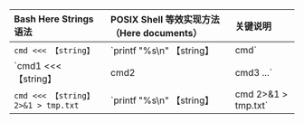 | Bash Here Strings 语法                 | POSIX Shell 等效实现方法（Here documents）           | 关键说明                                                     |
| :------------------------------------- | :--------------------------------------------------- | :----------------------------------------------------------- |
| `cmd <<< 【string】`                   | `printf "%s\n" 【string】 | cmd`                     | `string` 包括 `tilde expansion, parameter and variable expansion, command substitution, arithmetic expansion, and quote removal`。但无论如何，都直接以printf 字符串格式化输出，使用 管道 与原命令拼接。 |
| `cmd1 <<< 【string】| cmd2 | cmd3 ...` | `printf "%s\n" 【string】 | cmd1 | cmd2 | cmd3 ... ` | 对于原 cmd1 后面跟着【管道】的情况，只需 替换 {cmd1 <<< 【string】}部分  为 {printf "%s\n" 【string】 \| cmd1 } 即可。 |
| `cmd <<< 【string】 2>&1 > tmp.txt `   | `printf "%s\n" 【string】 | cmd 2>&1 > tmp.txt`      | 对于原 cmd 后面跟着【重定向】的情况，只需 替换 {cmd1 <<< 【string】}部分  为 {printf "%s\n" 【string】\| cmd } 即可。 |